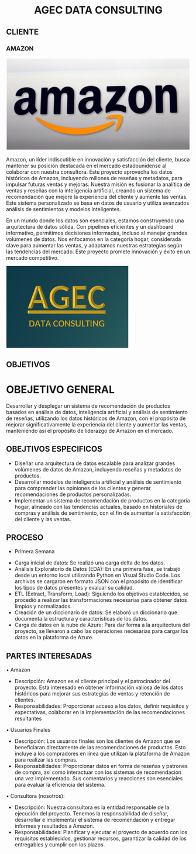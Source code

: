 <div align="center">
  <h1>AGEC DATA CONSULTING</h1>
</div>

## CLIENTE

### AMAZON

![logoamazon](https://github.com/AngelaMina/Proyecto-Grupal-Amazon/blob/main/Imagenes/Logoamazon.PNG)

Amazon, un líder indiscutible en innovación y satisfacción del cliente, busca mantener su posición destacada en el mercado estadounidense al colaborar con nuestra consultora. Este proyecto aprovecha los datos históricos de Amazon, incluyendo millones de reseñas y metadatos, para impulsar futuras ventas y mejoras. Nuestra misión es fusionar la analítica de ventas y reseñas con la inteligencia artificial, creando un sistema de recomendación que mejore la experiencia del cliente y aumente las ventas. Este sistema personalizado se basa en datos de usuario y utiliza avanzados análisis de sentimientos y modelos inteligentes.

En un mundo donde los datos son esenciales, estamos construyendo una arquitectura de datos sólida. Con pipelines eficientes y un dashboard informativo, permitimos decisiones informadas, incluso al manejar grandes volúmenes de datos. Nos enfocamos en la categoría hogar, considerada clave para aumentar las ventas, y adaptamos nuestras estrategias según las tendencias del mercado. Este proyecto promete innovación y éxito en un mercado competitivo.

![logoconsultoria](https://github.com/AngelaMina/Proyecto-Grupal-Amazon/blob/main/Imagenes/LogoconsultoraPNG.PNG)

## OBJETIVOS

# OBEJETIVO GENERAL

Desarrollar y desplegar un sistema de recomendación de productos basados en análisis de datos, inteligencia artificial y análisis de sentimiento de reseñas, utilizando los datos históricos de Amazon, con el propósito de mejorar significativamente la experiencia del cliente y aumentar las ventas, manteniendo así el propósito de liderazgo de Amazon en el mercado.

## OBEJTIVOS ESPECIFICOS

- Diseñar una arquitectura de datos escalable para analizar grandes volúmenes de datos de Amazon, incluyendo reseñas y metadatos de productos.
- Desarrollar modelos de inteligencia artificial y análisis de sentimiento para comprender las opiniones de los clientes y generar recomendaciones de productos personalizadas. 
- Implementar un sistema de recomendación de productos en la categoría hogar, alineado con las tendencias actuales, basado en historiales de compras y análisis de sentimiento, con el fin de aumentar la satisfacción del cliente y las ventas.

## PROCESO

* Primera Semana

- Carga inicial de datos: Se realizó una carga delta de los datos.
- Análisis Exploratorio de Datos (EDA): En una primera fase, se trabajó desde un entorno local utilizando Python en Visual Studio Code. Los archivos se cargaron en formato JSON con el propósito de identificar los tipos de datos presentes y evaluar su calidad.
- ETL (Extract, Transform, Load): Siguiendo los objetivos establecidos, se procedió a realizar las transformaciones necesarias para obtener datos limpios y normalizados.
- Creación de un diccionario de datos: Se elaboró un diccionario que documenta la estructura y características de los datos.
- Carga de datos en la nube de Azure: Para dar forma a la arquitectura del proyecto, se llevaron a cabo las operaciones necesarias para cargar los datos en la plataforma de Azure.

## PARTES INTERESADAS 

•	Amazon

- Descripción: Amazon es el cliente principal y el patrocinador del proyecto. Esta interesado en obtener información valiosa de los datos históricos para mejorar sus estrategias de ventas y retención de clientes.
- Responsabilidades: Proporcionar acceso a los datos, definir requisitos y expectativas, colaborar en la implementación de las recomendaciones resultantes

•	Usuarios Finales

- Descripción: Los usuarios finales son los clientes de Amazon que se beneficiaran directamente de las recomendaciones de productos. Esto incluye a los compradores en línea que utilizan la plataforma de Amazon para realizar las compras.
- Responsabilidades: Proporcionar datos en forma de reseñas y patrones de compra, así como interactuar con los sistemas de recomendación una vez implementado. Sus comentarios y reacciones son esenciales para evaluar la eficiencia del sistema.

•	Consultora (nosotros):

- Descripción: Nuestra consultora es la entidad responsable de la ejecución del proyecto. Tenemos la responsabilidad de diseñar, desarrollar e implementar el sistema de recomendación y entregar informes y resultados a Amazon.
- Responsabilidades: Planificar y ejecutar el proyecto de acuerdo con los requisitos establecidos, gestionar recursos, garantizar la calidad de los entregables y cumplir con los plazos. 





